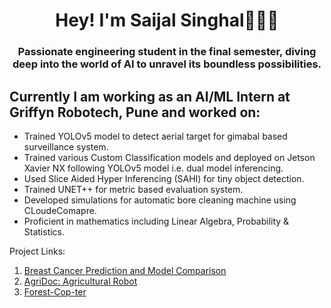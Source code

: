 <h1 align="center">Hey! I'm Saijal Singhal👩🏻‍💻</h1>
<h3 align="center">Passionate engineering student in the final semester, diving deep into the world of AI to unravel its boundless possibilities.</h3>

## Currently I am working as an AI/ML Intern at Griffyn Robotech, Pune and worked on:
- Trained YOLOv5 model to detect aerial target for gimabal based surveillance system.
- Trained various Custom Classification models and deployed on Jetson Xavier NX following YOLOv5 model i.e. dual model inferencing.
- Used Slice Aided Hyper Inferencing (SAHI) for tiny object detection.
- Trained UNET++ for metric based evaluation system.
- Developed simulations for automatic bore cleaning machine using CLoudeComapre.
- Proficient in mathematics including Linear Algebra, Probability & Statistics.



Project Links:
1. [Breast Cancer Prediction and Model Comparison](https://github.com/saij19/Breast-Cancer-Detection)
2. [AgriDoc: Agricultural Robot](https://github.com/saij19/Agri-Doc-Final-Year-Proj-)
3. [Forest-Cop-ter](https://github.com/saij19/Forest-cop-ter)
